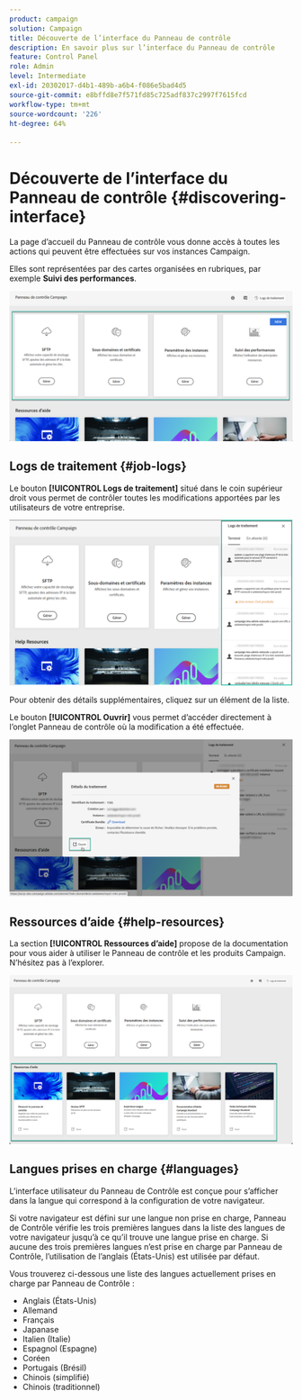 ```yaml
---
product: campaign
solution: Campaign
title: Découverte de l’interface du Panneau de contrôle
description: En savoir plus sur l’interface du Panneau de contrôle
feature: Control Panel
role: Admin
level: Intermediate
exl-id: 20302017-d4b1-489b-a6b4-f086e5bad4d5
source-git-commit: e8bffd8e7f571fd85c725adf837c2997f7615fcd
workflow-type: tm+mt
source-wordcount: '226'
ht-degree: 64%

---
```


# Découverte de l’interface du Panneau de contrôle {#discovering-interface}

La page d’accueil du Panneau de contrôle vous donne accès à toutes les actions qui peuvent être effectuées sur vos instances Campaign.

Elles sont représentées par des cartes organisées en rubriques, par exemple **Suivi des performances**.

<!--With upcoming Campaign releases, more topics and cards will be made available.-->

![](assets/control_panel_interface.png)

## Logs de traitement {#job-logs}

Le bouton **[!UICONTROL Logs de traitement]** situé dans le coin supérieur droit vous permet de contrôler toutes les modifications apportées par les utilisateurs de votre entreprise.

![](assets/control_panel_interface2.png)

Pour obtenir des détails supplémentaires, cliquez sur un élément de la liste.

Le bouton **[!UICONTROL Ouvrir]** vous permet d’accéder directement à l’onglet Panneau de contrôle où la modification a été effectuée.

![](assets/control_panel_logdetails.png)

## Ressources d’aide {#help-resources}

La section **[!UICONTROL Ressources d’aide]** propose de la documentation pour vous aider à utiliser le Panneau de contrôle et les produits Campaign. N’hésitez pas à l’explorer.

![](assets/helpresources.png)

## Langues prises en charge {#languages}

L’interface utilisateur du Panneau de Contrôle est conçue pour s’afficher dans la langue qui correspond à la configuration de votre navigateur.

Si votre navigateur est défini sur une langue non prise en charge, Panneau de Contrôle vérifie les trois premières langues dans la liste des langues de votre navigateur jusqu’à ce qu’il trouve une langue prise en charge. Si aucune des trois premières langues n’est prise en charge par Panneau de Contrôle, l’utilisation de l’anglais (États-Unis) est utilisée par défaut.

Vous trouverez ci-dessous une liste des langues actuellement prises en charge par Panneau de Contrôle :

* Anglais (États-Unis)
* Allemand
* Français
* Japanase
* Italien (Italie)
* Espagnol (Espagne)
* Coréen
* Portugais (Brésil)
* Chinois (simplifié)
* Chinois (traditionnel)
